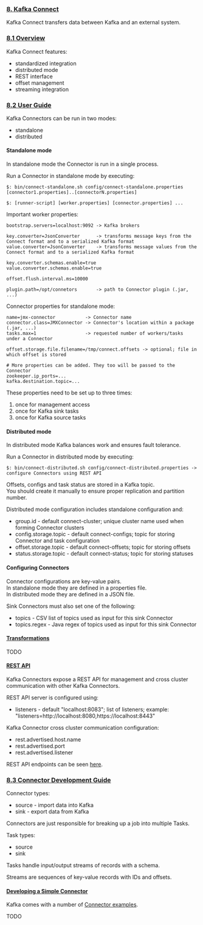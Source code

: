 ### [8. Kafka Connect](http://kafka.apache.org/documentation.html#connect)

Kafka Connect transfers data between Kafka and an external system. 

### [8.1 Overview](https://kafka.apache.org/documentation/#connect_overview)

Kafka Connect features:  
* standardized integration  
* distributed mode  
* REST interface  
* offset management  
* streaming integration  

### [8.2 User Guide](https://kafka.apache.org/documentation/#connect_user)

Kafka Connectors can be run in two modes:  
* standalone  
* distributed  

#### Standalone mode

In standalone mode the Connector is run in a single process.  

Run a Connector in standalone mode by executing:  
```
$: bin/connect-standalone.sh config/connect-standalone.properties [connector1.properties]..[connectorN.properties]

$: [runner-script] [worker.properties] [connector.properties] ...
```

Important worker properties:
```
bootstrap.servers=localhost:9092 -> Kafka brokers

key.converter=JsonConverter      -> transforms message keys from the Connect format and to a serialized Kafka format
value.converter=JsonConverter    -> transforms message values from the Connect format and to a serialized Kafka format

key.converter.schemas.enable=true
value.converter.schemas.enable=true

offset.flush.interval.ms=10000

plugin.path=/opt/connetors       -> path to Connector plugin (.jar, ...)
```

Connector properties for standalone mode:
```
name=jmx-connector           -> Connector name
connector.class=JMXConnector -> Connector's location within a package (.jar, ...)
tasks.max=1                  -> requested number of workers/tasks under a Connector 

offset.storage.file.filename=/tmp/connect.offsets -> optional; file in which offset is stored  

# More properties can be added. They too will be passed to the Connector
zookeeper.ip_ports=...
kafka.destination.topic=...
```

These properties need to be set up to three times:
1) once for management access
2) once for Kafka sink tasks
3) once for Kafka source tasks

#### Distributed mode

In distributed mode Kafka balances work and ensures fault tolerance.  

Run a Connector in distributed mode by executing:  
```
$: bin/connect-distributed.sh config/connect-distributed.properties -> configure Connectors using REST API  
```
Offsets, configs and task status are stored in a Kafka topic.  
You should create it manually to ensure proper replication and partition number.  

Distributed mode configuration includes standalone configuration and:
* group.id - default connect-cluster; unique cluster name used when forming Connector clusters
* config.storage.topic - default connect-configs; topic for storing Connector and task configuration
* offset.storage.topic - default connect-offsets; topic for storing offsets
* status.storage.topic - default connect-status; topic for storing statuses

#### Configuring Connectors

Connector configurations are key-value pairs.  
In standalone mode they are defined in a properties file.  
In distributed mode they are defined in a JSON file.  

Sink Connectors must also set one of the following:  
* topics - CSV list of topics used as input for this sink Connector
* topics.regex - Java regex of topics used as input for this sink Connector

#### [Transformations](https://kafka.apache.org/documentation/#connect_transforms)

TODO  

#### [REST API](https://kafka.apache.org/documentation/#connect_rest)

Kafka Connectors expose a REST API for management and cross cluster communication with other Kafka Connectors.  

REST API server is configured using:  
* listeners - default "localhost:8083"; list of listeners; example: "listeners=http://localhost:8080,https://localhost:8443"

Kafka Connector cross cluster communication configuration:
* rest.advertised.host.name
* rest.advertised.port
* rest.advertised.listener 

REST API endpoints can be seen [here](https://kafka.apache.org/documentation/#connect_rest).

### [8.3 Connector Development Guide](https://kafka.apache.org/documentation/#connect_development)

Connector types:
* source - import data into Kafka
* sink - export data from Kafka

Connectors are just responsible for breaking up a job into multiple Tasks.  

Task types:
* source
* sink 

Tasks handle input/output streams of records with a schema.  

Streams are sequences of key-value records with IDs and offsets.  

#### [Developing a Simple Connector](https://kafka.apache.org/documentation/#connect_developing)

Kafka comes with a number of [Connector examples](https://github.com/apache/kafka/tree/trunk/connect/file/src).  

TODO
